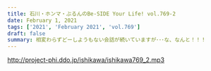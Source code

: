 ```yaml
---
title: 石川・ホンマ・ぶるんのBe-SIDE Your Life! vol.769-2
date: February 1, 2021
tags: ['2021', 'February 2021', 'vol.769']
draft: false
summary: 相変わらずどーしようもない会話が続いていますが･･･な、なんと！！！
---
```


http://project-phi.ddo.jp/ishikawa/ishikawa769_2.mp3